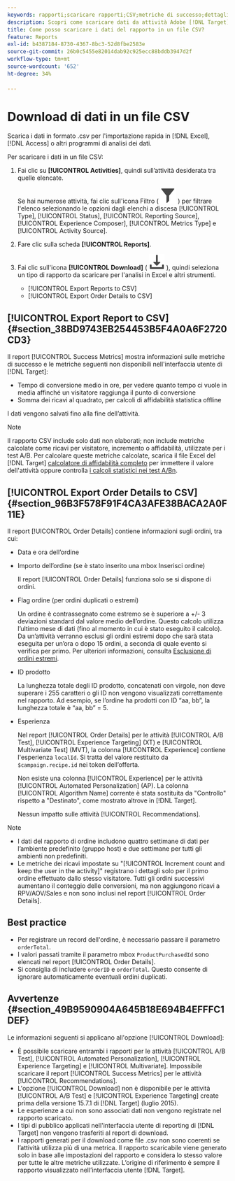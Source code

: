 ```yaml
---
keywords: rapporti;scaricare rapporti;CSV;metriche di successo;dettagli ordine
description: Scopri come scaricare dati da attività Adobe [!DNL Target] in formato CVS per l’importazione rapida in Excel, Access o altri programmi di analisi dei dati.
title: Come posso scaricare i dati del rapporto in un file CSV?
feature: Reports
exl-id: b4387184-8730-4367-8bc3-52d8fbe2583e
source-git-commit: 26b0c5455e82014dab92c925ecc88bddb3947d2f
workflow-type: tm+mt
source-wordcount: '652'
ht-degree: 34%

---
```


# Download di dati in un file CSV

Scarica i dati in formato .csv per l&#39;importazione rapida in [!DNL Excel], [!DNL Access] o altri programmi di analisi dei dati.

Per scaricare i dati in un file CSV:

1. Fai clic su **[!UICONTROL Activities]**, quindi sull’attività desiderata tra quelle elencate.

   Se hai numerose attività, fai clic sull&#39;icona Filtro ( ![icona Filtro](/help/main/assets/icons/Filter.svg) ) per filtrare l&#39;elenco selezionando le opzioni dagli elenchi a discesa [!UICONTROL Type], [!UICONTROL Status], [!UICONTROL Reporting Source], [!UICONTROL Experience Composer], [!UICONTROL Metrics Type] e [!UICONTROL Activity Source].

1. Fare clic sulla scheda **[!UICONTROL Reports]**.
1. Fai clic sull&#39;icona **[!UICONTROL Download]** ( ![icona Scarica](/help/main/assets/icons/Download.svg) ), quindi seleziona un tipo di rapporto da scaricare per l&#39;analisi in Excel e altri strumenti.

   * [!UICONTROL Export Reports to CSV]
   * [!UICONTROL Export Order Details to CSV]

## [!UICONTROL Export Report to CSV] {#section_38BD9743EB254453B5F4A0A6F2720CD3}

Il report [!UICONTROL Success Metrics] mostra informazioni sulle metriche di successo e le metriche seguenti non disponibili nell&#39;interfaccia utente di [!DNL Target]:

* Tempo di conversione medio in ore, per vedere quanto tempo ci vuole in media affinché un visitatore raggiunga il punto di conversione
* Somma dei ricavi al quadrato, per calcoli di affidabilità statistica offline

I dati vengono salvati fino alla fine dell’attività.

>[!NOTE]
>
>Il rapporto CSV include solo dati non elaborati; non include metriche calcolate come ricavi per visitatore, incremento o affidabilità, utilizzate per i test A/B. Per calcolare queste metriche calcolate, scarica il file Excel del [!DNL Target] [calcolatore di affidabilità completo](/help/main/assets/complete_confidence_calculator.xlsx) per immettere il valore dell&#39;attività oppure controlla [i calcoli statistici nei test A/Bn](/help/main/c-reports/statistical-methodology/statistical-calculations.md).

## [!UICONTROL Export Order Details to CSV] {#section_96B3F578F91F4CA3AFE38BACA2A0F11E}

Il report [!UICONTROL Order Details] contiene informazioni sugli ordini, tra cui:

* Data e ora dell’ordine
* Importo dell’ordine (se è stato inserito una mbox Inserisci ordine)

  Il report [!UICONTROL Order Details] funziona solo se si dispone di ordini.

* Flag ordine (per ordini duplicati o estremi)

  Un ordine è contrassegnato come estremo se è superiore a +/- 3 deviazioni standard dal valore medio dell’ordine. Questo calcolo utilizza l’ultimo mese di dati (fino al momento in cui è stato eseguito il calcolo). Da un’attività verranno esclusi gli ordini estremi dopo che sarà stata eseguita per un’ora o dopo 15 ordini, a seconda di quale evento si verifica per primo. Per ulteriori informazioni, consulta [Esclusione di ordini estremi](/help/main/c-reports/c-report-settings/excluding-extreme-orders.md#task_2AE7743FFCDD466DAEEB720BE5F33DAA).

* ID prodotto

  La lunghezza totale degli ID prodotto, concatenati con virgole, non deve superare i 255 caratteri o gli ID non vengono visualizzati correttamente nel rapporto. Ad esempio, se l’ordine ha prodotti con ID “aa, bb”, la lunghezza totale è “aa, bb” = 5.

* Esperienza

  Nel report [!UICONTROL Order Details] per le attività [!UICONTROL A/B Test], [!UICONTROL Experience Targeting] (XT) e [!UICONTROL Multivariate Test] (MVT), la colonna [!UICONTROL Experience] contiene l&#39;esperienza `localId`. Si tratta del valore restituito da `$campaign.recipe.id` nei token dell’offerta.

  Non esiste una colonna [!UICONTROL Experience] per le attività [!UICONTROL Automated Personalization] (AP). La colonna [!UICONTROL Algorithm Name] corrente è stata sostituita da &quot;Controllo&quot; rispetto a &quot;Destinato&quot;, come mostrato altrove in [!DNL Target].

  Nessun impatto sulle attività [!UICONTROL Recommendations].

>[!NOTE]
>
>* I dati del rapporto di ordine includono quattro settimane di dati per l’ambiente predefinito (gruppo host) e due settimane per tutti gli ambienti non predefiniti.
>* Le metriche dei ricavi impostate su &quot;[!UICONTROL Increment count and keep the user in the activity]&quot; registrano i dettagli solo per il primo ordine effettuato dallo stesso visitatore. Tutti gli ordini successivi aumentano il conteggio delle conversioni, ma non aggiungono ricavi a RPV/AOV/Sales e non sono inclusi nel report [!UICONTROL Order Details].

## Best practice

* Per registrare un record dell&#39;ordine, è necessario passare il parametro `orderTotal`.
* I valori passati tramite il parametro mbox `ProductPurchasedId` sono elencati nel report [!UICONTROL Order Details].
* Si consiglia di includere `orderID` e `orderTotal`. Questo consente di ignorare automaticamente eventuali ordini duplicati.

## Avvertenze  {#section_49B9590904A645B18E694B4EFFFC1DEF}

Le informazioni seguenti si applicano all&#39;opzione [!UICONTROL Download]:

* È possibile scaricare entrambi i rapporti per le attività [!UICONTROL A/B Test], [!UICONTROL Automated Personalization], [!UICONTROL Experience Targeting] e [!UICONTROL Multivariate]. Impossibile scaricare il report [!UICONTROL Success Metrics] per le attività [!UICONTROL Recommendations].
* L&#39;opzione [!UICONTROL Download] non è disponibile per le attività [!UICONTROL A/B Test] e [!UICONTROL Experience Targeting] create prima della versione 15.7.1 di [!DNL Target] (luglio 2015).
* Le esperienze a cui non sono associati dati non vengono registrate nel rapporto scaricato.
* I tipi di pubblico applicati nell&#39;interfaccia utente di reporting di [!DNL Target] non vengono trasferiti al report di download.
* I rapporti generati per il download come file .csv non sono coerenti se l’attività utilizza più di una metrica. Il rapporto scaricabile viene generato solo in base alle impostazioni del rapporto e considera lo stesso valore per tutte le altre metriche utilizzate. L’origine di riferimento è sempre il rapporto visualizzato nell’interfaccia utente [!DNL Target].
